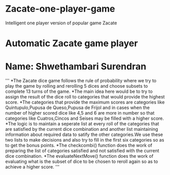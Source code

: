 # Zacate-one-player-game
Intelligent one player version of popular game Zacate
# Automatic Zacate game player
# Name: Shwethambari Surendran
'''
 *The Zacate dice game follows the rule of probability where we try to play the game by rolling and rerolling 5 dices and choose subsets to complete 13 turns of the game.
 *The main idea here would be to try to assign the result of the dice roll to categories that would provide the highest score.
 *The categories that provide the maximum scores are categories like Quintupulo,Pupusa de Queso,Pupusa de Frijol and in cases when the number of higher scored dice like 4,5 and 6
 are more in number so that categories like Cuatros,Cincos and Seises may be filled with a higher score.
 *The logic is to maintain a seperate list at every roll of the categories that are satisfied by the current dice combination and another list maintaining information about required
 data to satify the other categories.We use these two lists to make decisions and also try to fill in the first six categories so as to get the bonus points.
 *The checkcombi() function does the work of preparing the list of categories satisfied and not satisfied with the current dice combination.
 *The evaluateNextMove() function does the work of evaluating what is the subset of dice to be chosen  to reroll again so as to achieve a higher score.
'''
